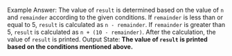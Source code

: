 Example Answer: 
The value of `result` is determined based on the value of `n` and `remainder` according to the given conditions. If `remainder` is less than or equal to 5, `result` is calculated as `n - remainder`. If `remainder` is greater than 5, `result` is calculated as `n + (10 - remainder)`. After the calculation, the value of `result` is printed. 
Output State: **The value of `result` is printed based on the conditions mentioned above.**